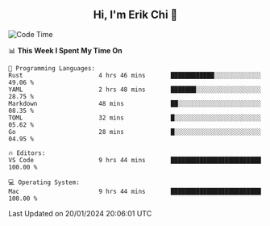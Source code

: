 <h2 align="center"> Hi, I'm Erik Chi 👋 </h2>

<table>
    
<!--START_SECTION:waka-->
![Code Time](http://img.shields.io/badge/Code%20Time-2%2C654%20hrs-blue)

📊 **This Week I Spent My Time On** 

```text
💬 Programming Languages: 
Rust                     4 hrs 46 mins       ████████████░░░░░░░░░░░░░   49.06 % 
YAML                     2 hrs 48 mins       ███████░░░░░░░░░░░░░░░░░░   28.75 % 
Markdown                 48 mins             ██░░░░░░░░░░░░░░░░░░░░░░░   08.35 % 
TOML                     32 mins             █░░░░░░░░░░░░░░░░░░░░░░░░   05.62 % 
Go                       28 mins             █░░░░░░░░░░░░░░░░░░░░░░░░   04.95 % 

🔥 Editors: 
VS Code                  9 hrs 44 mins       █████████████████████████   100.00 % 

💻 Operating System: 
Mac                      9 hrs 44 mins       █████████████████████████   100.00 % 
```


 Last Updated on 20/01/2024 20:06:01 UTC
<!--END_SECTION:waka-->
</td></tr>
</table>